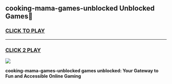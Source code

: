 
## cooking-mama-games-unblocked Unblocked Games👋
<h3>
<a href="https://news.freeplayer.one?title=cooking-mama-games-unblocked&ref=16F">CLICK TO PLAY</a></h3>
<hr>

<h3>
<a href="https://news.freeplayer.one?title=cooking-mama-games-unblocked&ref=16F">CLICK 2 PLAY</a>
  
</h3>

<a href="https://news.freeplayer.one?title=cooking-mama-games-unblocked&ref=16F/"><img src="https://clearcache.store/games.png"></a>


**cooking-mama-games-unblocked games unblocked: Your Gateway to Fun and Accessible Online Gaming**
